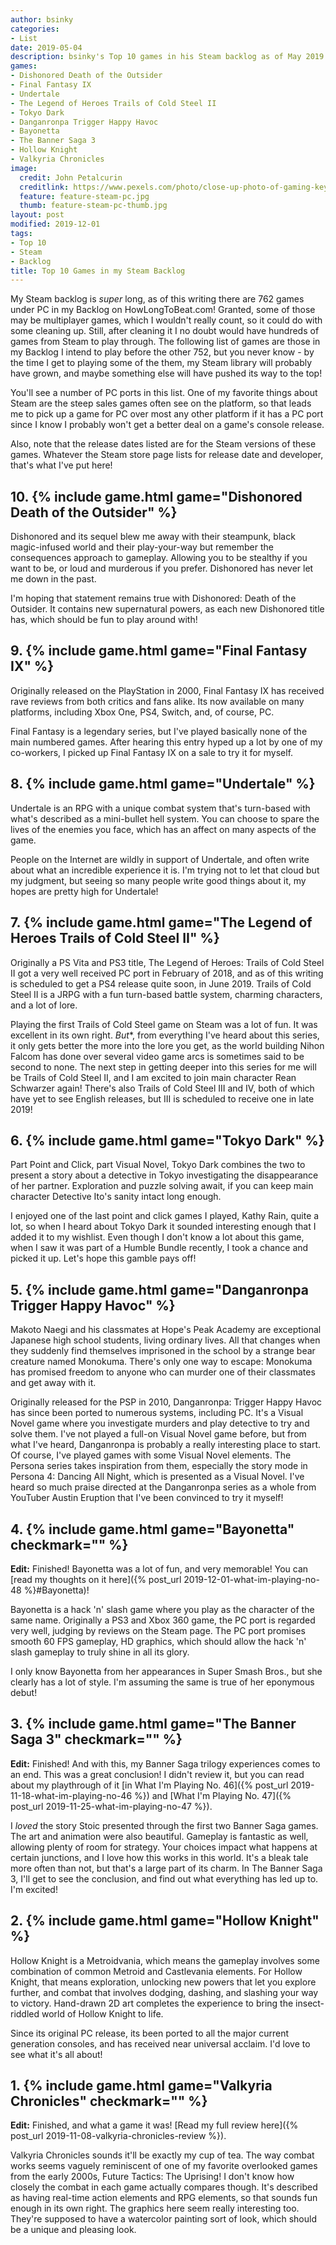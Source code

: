 ```yaml
---
author: bsinky
categories:
- List
date: 2019-05-04
description: bsinky's Top 10 games in his Steam backlog as of May 2019
games:
- Dishonored Death of the Outsider
- Final Fantasy IX
- Undertale
- The Legend of Heroes Trails of Cold Steel II
- Tokyo Dark
- Danganronpa Trigger Happy Havoc
- Bayonetta
- The Banner Saga 3
- Hollow Knight
- Valkyria Chronicles
image:
  credit: John Petalcurin
  creditlink: https://www.pexels.com/photo/close-up-photo-of-gaming-keyboard-2115257/
  feature: feature-steam-pc.jpg
  thumb: feature-steam-pc-thumb.jpg
layout: post
modified: 2019-12-01
tags:
- Top 10
- Steam
- Backlog
title: Top 10 Games in my Steam Backlog
---
```


My Steam backlog is *super* long, as of this writing there are 762 games under
PC in my Backlog on HowLongToBeat.com! Granted, some of those may be multiplayer
games, which I wouldn't really count, so it could do with some cleaning up.
Still, after cleaning it I no doubt would have hundreds of games from Steam to
play through. The following list of games are those in my Backlog I intend to
play before the other 752, but you never know - by the time I get to playing
some of the them, my Steam library will probably have grown, and maybe something
else will have pushed its way to the top!

<!--more-->

You'll see a number of PC ports in this list. One of my favorite things about
Steam are the steep sales games often see on the platform, so that leads me to
pick up a game for PC over most any other platform if it has a PC port since I
know I probably won't get a better deal on a game's console release.

Also, note that the release dates listed are for the Steam versions of these
games. Whatever the Steam store page lists for release date and developer,
that's what I've put here!

## 10. {% include game.html game="Dishonored Death of the Outsider" %}

Dishonored and its sequel blew me away with their steampunk, black magic-infused
world and their play-your-way but remember the consequences approach to
gameplay. Allowing you to be stealthy if you want to be, or loud and murderous
if you prefer. Dishonored has never let me down in the past.

I'm hoping that statement remains true with Dishonored: Death of the Outsider.
It contains new supernatural powers, as each new Dishonored title has, which
should be fun to play around with!

## 9. {% include game.html game="Final Fantasy IX" %}

Originally released on the PlayStation in 2000, Final Fantasy IX has received
rave reviews from both critics and fans alike. Its now available on many
platforms, including Xbox One, PS4, Switch, and, of course, PC.

Final Fantasy is a legendary series, but I've played basically none of the main
numbered games. After hearing this entry hyped up a lot by one of my co-workers,
I picked up Final Fantasy IX on a sale to try it for myself.

## 8. {% include game.html game="Undertale" %}

Undertale is an RPG with a unique combat system that's turn-based with what's
described as a mini-bullet hell system. You can choose to spare the lives of the
enemies you face, which has an affect on many aspects of the game.

People on the Internet are wildly in support of Undertale, and often write about
what an incredible experience it is. I'm trying not to let that cloud but my
judgment, but seeing so many people write good things about it, my hopes are
pretty high for Undertale!

## 7. {% include game.html game="The Legend of Heroes Trails of Cold Steel II" %}

Originally a PS Vita and PS3 title, The Legend of Heroes: Trails of Cold Steel
II got a very well received PC port in February of 2018, and as of this writing
is scheduled to get a PS4 release quite soon, in June 2019. Trails of Cold Steel
II is a JRPG with a fun turn-based battle system, charming characters, and a lot
of lore.

Playing the first Trails of Cold Steel game on Steam was a lot of fun. It was
excellent in its own right. *But**, from everything I've heard about this series,
it only gets better the more into the lore you get, as the world building Nihon
Falcom has done over several video game arcs is sometimes said to be second to
none. The next step in getting deeper into this series for me will be Trails of
Cold Steel II, and I am excited to join main character Rean Schwarzer again!
There's also Trails of Cold Steel III and IV, both of which have yet to see
English releases, but III is scheduled to receive one in late 2019!

## 6. {% include game.html game="Tokyo Dark" %}

Part Point and Click, part Visual Novel, Tokyo Dark combines the two to present
a story about a detective in Tokyo investigating the disappearance of her
partner. Exploration and puzzle solving await, if you can keep main character
Detective Ito's sanity intact long enough.

I enjoyed one of the last point and click games I played, Kathy Rain, quite a
lot, so when I heard about Tokyo Dark it sounded interesting enough that I added
it to my wishlist. Even though I don't know a lot about this game, when I saw it
was part of a Humble Bundle recently, I took a chance and picked it up. Let's
hope this gamble pays off!

## 5. {% include game.html game="Danganronpa Trigger Happy Havoc" %}

Makoto Naegi and his classmates at Hope's Peak Academy are exceptional Japanese
high school students, living ordinary lives. All that changes when they suddenly
find themselves imprisoned in the school by a strange bear creature named
Monokuma. There's only one way to escape: Monokuma has promised freedom to
anyone who can murder one of their classmates and get away with it.

Originally released for the PSP in 2010, Danganronpa: Trigger Happy Havoc has
since been ported to numerous systems, including PC. It's a Visual Novel game
where you investigate murders and play detective to try and solve them. I've not
played a full-on Visual Novel game before, but from what I've heard, Danganronpa
is probably a really interesting place to start. Of course, I've played games
with some Visual Novel elements. The Persona series takes inspiration from them,
especially the story mode in Persona 4: Dancing All Night, which is presented as
a Visual Novel. I've heard so much praise directed at the Danganronpa series as
a whole from YouTuber Austin Eruption that I've been convinced to try it myself!

## 4. {% include game.html game="Bayonetta" checkmark="" %}

**Edit:** Finished! Bayonetta was a lot of fun, and very memorable! You can [read my thoughts on it here]({% post_url 2019-12-01-what-im-playing-no-48 %}#Bayonetta)!

Bayonetta is a hack 'n' slash game where you play as the character of the same
name. Originally a PS3 and Xbox 360 game, the PC port is regarded very well,
judging by reviews on the Steam page. The PC port promises smooth 60 FPS
gameplay, HD graphics, which should allow the hack 'n' slash gameplay to truly
shine in all its glory.

I only know Bayonetta from her appearances in Super Smash Bros., but she clearly
has a lot of style. I'm assuming the same is true of her eponymous debut!

## 3. {% include game.html game="The Banner Saga 3" checkmark="" %}

**Edit:** Finished! And with this, my Banner Saga trilogy experiences comes to an end. This was a great conclusion! I didn't review it, but you can read about my playthrough of it [in What I'm Playing No. 46]({% post_url 2019-11-18-what-im-playing-no-46 %}) and [What I'm Playing No. 47]({% post_url 2019-11-25-what-im-playing-no-47 %}).

I *loved* the story Stoic presented through the first two Banner Saga games. The
art and animation were also beautiful. Gameplay is fantastic as well, allowing
plenty of room for strategy. Your choices impact what happens at certain
junctions, and I love how this works in this world. It's a bleak tale more often
than not, but that's a large part of its charm. In The Banner Saga 3, I'll get
to see the conclusion, and find out what everything has led up to. I'm excited!

## 2. {% include game.html game="Hollow Knight" %}

Hollow Knight is a Metroidvania, which means the gameplay involves some
combination of common Metroid and Castlevania elements. For Hollow Knight, that
means exploration, unlocking new powers that let you explore further, and combat
that involves dodging, dashing, and slashing your way to victory. Hand-drawn 2D
art completes the experience to bring the insect-riddled world of Hollow Knight
to life.

Since its original PC release, its been ported to all the major current
generation consoles, and has received near universal acclaim. I'd love to see
what it's all about!

## 1. {% include game.html game="Valkyria Chronicles" checkmark="" %}

**Edit:** Finished, and what a game it was! [Read my full review here]({% post_url 2019-11-08-valkyria-chronicles-review %}).

Valkyria Chronicles sounds it'll be exactly my cup of tea. The way combat works
seems vaguely reminiscent of one of my favorite overlooked games from the early
2000s, Future Tactics: The Uprising! I don't know how closely the combat in
each game actually compares though. It's described as having real-time action
elements and RPG elements, so that sounds fun enough in its own right. The
graphics here seem really interesting too. They're supposed to have a watercolor
painting sort of look, which should be a unique and pleasing look.
